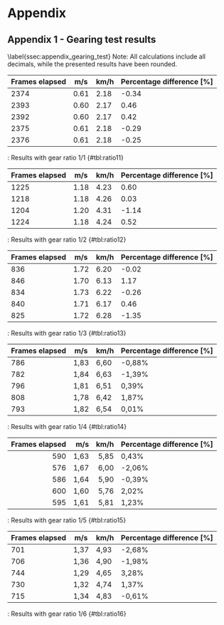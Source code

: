 # Appendix

## Appendix 1 - Gearing test results
\label{ssec:appendix_gearing_test}
Note: All calculations include all decimals, while the presented results have been rounded.

| Frames elapsed | m/s  | km/h | Percentage difference [%] |
|----------------|------|------|---------------------------|
| 2374           | 0.61 | 2.18 |                     -0.34 |
| 2393           | 0.60 | 2.17 |                      0.46 |
| 2392           | 0.60 | 2.17 |                      0.42 |
| 2375           | 0.61 | 2.18 |                     -0.29 |
| 2376           | 0.61 | 2.18 |                     -0.25 |
: Results with gear ratio 1/1 {#tbl:ratio11}

| Frames elapsed | m/s  | km/h | Percentage difference [%] |
|----------------|------|------|---------------------------|
| 1225           | 1.18 | 4.23 |                      0.60 |
| 1218           | 1.18 | 4.26 |                      0.03 |
| 1204           | 1.20 | 4.31 |                     -1.14 |
| 1224           | 1.18 | 4.24 |                      0.52 |
: Results with gear ratio 1/2 {#tbl:ratio12}

| Frames elapsed | m/s  | km/h | Percentage difference [%] |
|----------------|------|------|------------------------|
| 836            | 1.72 | 6.20 |                  -0.02 |
| 846            | 1.70 | 6.13 |                   1.17 |
| 834            | 1.73 | 6.22 |                  -0.26 |
| 840            | 1.71 | 6.17 |                   0.46 |
| 825            | 1.72 | 6.28 |                  -1.35 |
: Results with gear ratio 1/3 {#tbl:ratio13}

| Frames elapsed | m/s  | km/h | Percentage difference [%] |
|----------------|------|------|---------------------------|
| 786            | 1,83 | 6,60 | -0,88%                    |
| 782            | 1,84 | 6,63 | -1,39%                    |
| 796            | 1,81 | 6,51 | 0,39%                     |
| 808            | 1,78 | 6,42 | 1,87%                     |
| 793            | 1,82 | 6,54 | 0,01%                     |
: Results with gear ratio 1/4 {#tbl:ratio14}

|  Frames elapsed | m/s | km/h | Percentage difference [%] |
|  ------: | ------: | ------: | ------ |
|  590 | 1,63 | 5,85 | 0,43% |
|  576 | 1,67 | 6,00 | -2,06% |
|  586 | 1,64 | 5,90 | -0,39% |
|  600 | 1,60 | 5,76 | 2,02% |
|  595 | 1,61 | 5,81 | 1,23% |
: Results with gear ratio 1/5 {#tbl:ratio15}

|  Frames elapsed | m/s | km/h | Percentage difference [%] |
|  ------ | ------ | ------ | ------ |
|  701 | 1,37 | 4,93 | -2,68% |
|  706 | 1,36 | 4,90 | -1,98% |
|  744 | 1,29 | 4,65 | 3,28% |
|  730 | 1,32 | 4,74 | 1,37% |
|  715 | 1,34 | 4,83 | -0,61% |
: Results with gear ratio 1/6 {#tbl:ratio16}

